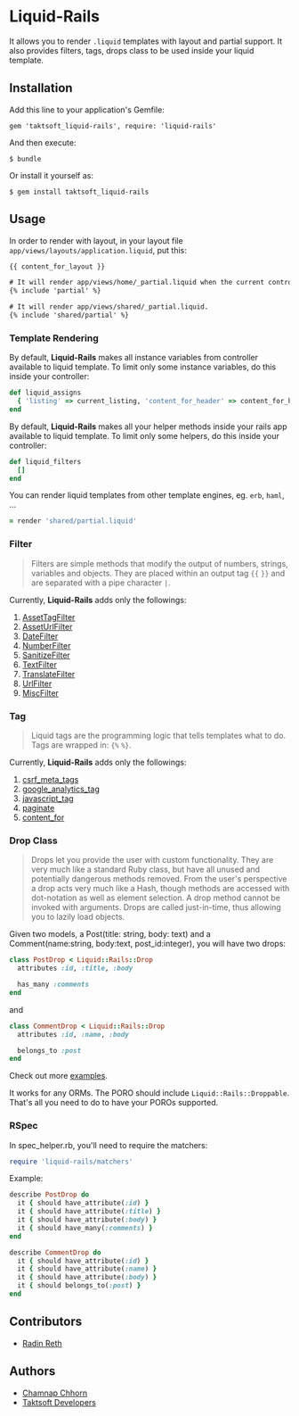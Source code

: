 # Liquid-Rails

It allows you to render `.liquid` templates with layout and partial support. It also provides filters, tags, drops class to be used inside your liquid template.

## Installation

Add this line to your application's Gemfile:

    gem 'taktsoft_liquid-rails', require: 'liquid-rails'

And then execute:

    $ bundle

Or install it yourself as:

    $ gem install taktsoft_liquid-rails

## Usage

In order to render with layout, in your layout file `app/views/layouts/application.liquid`, put this:

```html
{{ content_for_layout }}
```

```html
# It will render app/views/home/_partial.liquid when the current controller is `HomeController`.
{% include 'partial' %}

# It will render app/views/shared/_partial.liquid.
{% include 'shared/partial' %}
```

### Template Rendering

By default, **Liquid-Rails** makes all instance variables from controller available to liquid template. To limit only some instance variables, do this inside your controller:

```ruby
def liquid_assigns
  { 'listing' => current_listing, 'content_for_header' => content_for_header, 'current_account' => current_account }
end
```

By default, **Liquid-Rails** makes all your helper methods inside your rails app available to liquid template. To limit only some helpers, do this inside your controller:

```ruby
def liquid_filters
  []
end
```

You can render liquid templates from other template engines, eg. `erb`, `haml`, ...

```ruby
= render 'shared/partial.liquid'
```

### Filter

> Filters are simple methods that modify the output of numbers, strings, variables and objects. They are placed within an output tag `{{` `}}` and are separated with a pipe character `|`.

Currently, **Liquid-Rails** adds only the followings:

1. [AssetTagFilter](https://github.com/taktsoft/liquid-rails/blob/master/lib/liquid-rails/filters/asset_tag_filter.rb)
2. [AssetUrlFilter](https://github.com/taktsoft/liquid-rails/blob/master/lib/liquid-rails/filters/asset_url_filter.rb)
3. [DateFilter](https://github.com/taktsoft/liquid-rails/blob/master/lib/liquid-rails/filters/date_filter.rb)
4. [NumberFilter](https://github.com/taktsoft/liquid-rails/blob/master/lib/liquid-rails/filters/number_filter.rb)
5. [SanitizeFilter](https://github.com/taktsoft/liquid-rails/blob/master/lib/liquid-rails/filters/sanitize_filter.rb)
6. [TextFilter](https://github.com/taktsoft/liquid-rails/blob/master/lib/liquid-rails/filters/text_filter.rb)
7. [TranslateFilter](https://github.com/taktsoft/liquid-rails/blob/master/lib/liquid-rails/filters/translate_filter.rb)
8. [UrlFilter](https://github.com/taktsoft/liquid-rails/blob/master/lib/liquid-rails/filters/url_filter.rb)
9. [MiscFilter](https://github.com/taktsoft/liquid-rails/blob/master/lib/liquid-rails/filters/misc_filter.rb)

### Tag

> Liquid tags are the programming logic that tells templates what to do. Tags are wrapped in: `{%` `%}`.

Currently, **Liquid-Rails** adds only the followings:

1. [csrf_meta_tags](https://github.com/taktsoft/liquid-rails/blob/master/lib/liquid-rails/tags/csrf_meta_tags.rb)
2. [google_analytics_tag](https://github.com/taktsoft/liquid-rails/blob/master/lib/liquid-rails/tags/google_analytics_tag.rb)
3. [javascript_tag](https://github.com/taktsoft/liquid-rails/blob/master/lib/liquid-rails/tags/javascript_tag.rb)
4. [paginate](https://github.com/taktsoft/liquid-rails/blob/master/lib/liquid-rails/tags/paginate_tag.rb)
4. [content_for](https://github.com/taktsoft/liquid-rails/blob/master/lib/liquid-rails/tags/content_for.rb)

### Drop Class

> Drops let you provide the user with custom functionality. They are very much like a standard Ruby class, but have all unused and potentially dangerous methods removed. From the user's perspective a drop acts very much like a Hash, though methods are accessed with dot-notation as well as element selection. A drop method cannot be invoked with arguments. Drops are called just-in-time, thus allowing you to lazily load objects.

Given two models, a Post(title: string, body: text) and a Comment(name:string, body:text, post_id:integer), you will have two drops:

```ruby
class PostDrop < Liquid::Rails::Drop
  attributes :id, :title, :body

  has_many :comments
end
```

and

```ruby
class CommentDrop < Liquid::Rails::Drop
  attributes :id, :name, :body

  belongs_to :post
end
```

Check out more [examples](https://github.com/taktsoft/liquid-rails/blob/master/spec/fixtures/poro.rb).

It works for any ORMs. The PORO should include `Liquid::Rails::Droppable`. That's all you need to do to have your POROs supported.

### RSpec

In spec_helper.rb, you'll need to require the matchers:

```ruby
require 'liquid-rails/matchers'
```

Example:

```ruby
describe PostDrop do
  it { should have_attribute(:id) }
  it { should have_attribute(:title) }
  it { should have_attribute(:body) }
  it { should have_many(:comments) }
end
```

```ruby
describe CommentDrop do
  it { should have_attribute(:id) }
  it { should have_attribute(:name) }
  it { should have_attribute(:body) }
  it { should belongs_to(:post) }
end
```

## Contributors

* [Radin Reth](https://github.com/radin-reth/)

## Authors

* [Chamnap Chhorn](https://github.com/chamnap)
* [Taktsoft Developers](https://github.com/taktsoft)
